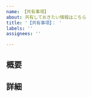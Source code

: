 ```yaml
---
name: 【共有事項】
about: 共有しておきたい情報はこちら
title: '【共有事項】： '
labels: ''
assignees: ''

---
```


## 概要

## 詳細